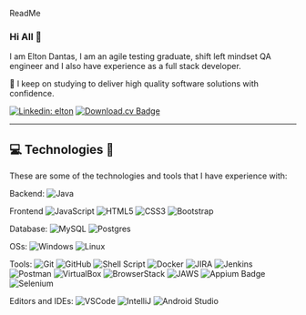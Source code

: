 ReadMe
### Hi All 👋

I am Elton Dantas,  I am an agile testing graduate, shift left mindset QA engineer and I also have experience as a full stack developer.

🌱 I keep on studying to  deliver high quality software solutions with confidence.

[![Linkedin: elton](https://img.shields.io/badge/LinkedIn-0077B5?style=for-the-badge&logo=linkedin&logoColor=white&link=https://www.linkedin.com/in/eltonccdantas/)](https://www.linkedin.com/in/eltonccdantas/) [![Download.cv Badge](https://img.shields.io/badge/Download.CV-111?logo=readdotcv&logoColor=fff&style=for-the-badge)](https://drive.google.com/file/d/1WuWGDkoapPAkipo2FC_SZuC3x8drWTwd/view?usp=sharing)



____


## 💻 Technologies 🔎

These are some of the technologies and tools that I have experience with:

Backend: 
![Java](https://img.shields.io/badge/Java-ED8B00?style=for-the-badge&logo=openjdk&logoColor=white)

<!--loading...-->
<!--![Spring](https://img.shields.io/badge/-Spring-6DB33F?style=flat-square&logo=spring&logoColor=white)-->

Frontend
![JavaScript](https://img.shields.io/badge/JavaScript-F7DF1E?style=for-the-badge&logo=javascript&logoColor=black)
![HTML5](https://img.shields.io/badge/HTML5-E34F26?style=for-the-badge&logo=html5&logoColor=white)
![CSS3](https://img.shields.io/badge/CSS3-1572B6?style=for-the-badge&logo=css3&logoColor=white)
![Bootstrap](https://img.shields.io/badge/Bootstrap-563D7C?style=for-the-badge&logo=bootstrap&logoColor=white)

<!--loading-->
<!--![React](https://img.shields.io/badge/React-20232A?style=for-the-badge&logo=react&logoColor=61DAFB)-->

Database:
![MySQL](https://img.shields.io/badge/MySQL-005C84?style=for-the-badge&logo=mysql&logoColor=white)
![Postgres](https://img.shields.io/badge/PostgreSQL-316192?style=for-the-badge&logo=postgresql&logoColor=white)

OSs:
![Windows](https://img.shields.io/badge/Windows-0078D6?style=for-the-badge&logo=windows&logoColor=white)
![Linux](https://img.shields.io/badge/Linux-FCC624?style=for-the-badge&logo=linux&logoColor=black)


Tools:
![Git](https://img.shields.io/badge/GIT-E44C30?style=for-the-badge&logo=git&logoColor=white)
![GitHub](https://img.shields.io/badge/GitHub-100000?style=for-the-badge&logo=github&logoColor=white)
![Shell Script](https://img.shields.io/badge/Shell_Script-121011?style=for-the-badge&logo=gnu-bash&logoColor=white)
![Docker](https://img.shields.io/badge/Docker-2CA5E0?style=for-the-badge&logo=docker&logoColor=white)
![JIRA](https://img.shields.io/badge/Jira-0052CC?style=for-the-badge&logo=Jira&logoColor=white)
![Jenkins](https://img.shields.io/badge/Jenkins-D24939?style=for-the-badge&logo=Jenkins&logoColor=white)
![Postman](https://img.shields.io/badge/Postman-FF6C37?style=for-the-badge&logo=Postman&logoColor=white)
![VirtualBox](https://img.shields.io/badge/VirtualBox-21416b?style=for-the-badge&logo=VirtualBox&logoColor=white)
![BrowserStack](https://img.shields.io/badge/BrowserStack-FF8A39?style=for-the-badge&logo=logoColor=white)
![JAWS](https://img.shields.io/badge/-jaws-2553A9?style=for-the-badge&logo=jaws&logoColor=white)
![Appium Badge](https://img.shields.io/badge/Appium-EE376D?logo=appium&logoColor=fff&style=for-the-badge)
![Selenium](https://img.shields.io/badge/-selenium-%43B02A?style=for-the-badge&logo=selenium&logoColor=white)

Editors and IDEs:
![VSCode](https://img.shields.io/badge/VSCode-0078D4?style=for-the-badge&logo=visual%20studio%20code&logoColor=white)
![IntelliJ](https://img.shields.io/badge/IntelliJ_IDEA-000000.svg?style=for-the-badge&logo=intellij-idea&logoColor=white)
![Android Studio](https://img.shields.io/badge/Android_Studio-3D?style=for-the-badge&logo=android-studio&logoColor=white)

<!--
**eltonccdantas/eltonccdantas** is a ✨ _special_ ✨ repository because its `README.md` (this file) appears on your GitHub profile.

Here are some ideas to get you started:

- 🔭 I’m currently working on ...
- 🌱 I’m currently learning ...
- 👯 I’m looking to collaborate on ...
- 🤔 I’m looking for help with ...
- 💬 Ask me about ...
- 📫 How to reach me: ...
- 😄 Pronouns: ...
- ⚡ Fun fact: ...
-->
